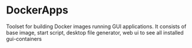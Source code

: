 DockerApps
==========

Toolset for building Docker images running GUI applications. It consists of base image, start script, desktop file generator, web ui to see all installed gui-containers
